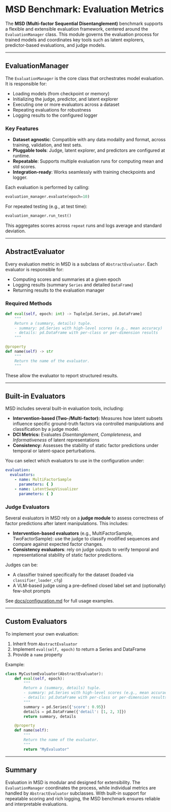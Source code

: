 # MSD Benchmark: Evaluation Metrics

The **MSD (Multi-factor Sequential Disentanglement)** benchmark supports a flexible and extensible evaluation framework, centered around the `EvaluationManager` class. This module governs the evaluation process for trained models and coordinates key tools such as latent explorers, predictor-based evaluations, and judge models.

---

## EvaluationManager

The `EvaluationManager` is the core class that orchestrates model evaluation. It is responsible for:

- Loading models (from checkpoint or memory)
- Initializing the judge, predictor, and latent explorer
- Executing one or more evaluators across a dataset
- Repeating evaluations for robustness
- Logging results to the configured logger

### Key Features

- **Dataset agnostic**: Compatible with any data modality and format, across training, validation, and test sets.
- **Pluggable tools**: Judge, latent explorer, and predictors are configured at runtime.
- **Repeatable**: Supports multiple evaluation runs for computing mean and std scores.
- **Integration-ready**: Works seamlessly with training checkpoints and logger.

Each evaluation is performed by calling:

```python
evaluation_manager.evaluate(epoch=10)
```

For repeated testing (e.g., at test time):

```python
evaluation_manager.run_test()
```

This aggregates scores across `repeat` runs and logs average and standard deviation.

---

## AbstractEvaluator

Every evaluation metric in MSD is a subclass of `AbstractEvaluator`. Each evaluator is responsible for:

- Computing scores and summaries at a given epoch
- Logging results (summary `Series` and detailed `DataFrame`)
- Returning results to the evaluation manager

### Required Methods

```python
def eval(self, epoch: int) -> Tuple[pd.Series, pd.DataFrame]
    """
    Return a (summary, details) tuple.
    - summary: pd.Series with high-level scores (e.g., mean accuracy)
    - details: pd.DataFrame with per-class or per-dimension results
    """
```

```python
@property
def name(self) -> str
    """
    Return the name of the evaluator.
    """
```

These allow the evaluator to report structured results.

---

## Built-in Evaluators

MSD includes several built-in evaluation tools, including:

- **Intervention-based (Two-/Multi-factor):** Measures how latent subsets influence specific ground-truth factors via controlled manipulations and classification by a judge model.
- **DCI Metrics:** Evaluates _Disentanglement_, _Completeness_, and _Informativeness_ of latent representations
- **Consistency:** Assesses the stability of static factor predictions under temporal or latent-space perturbations.

You can select which evaluators to use in the configuration under:

```yaml
evaluation:
  evaluators:
    - name: MultiFactorSample
      parameters: { }
    - name: LatentSwapVisualizer
      parameters: { }
```

### Judge Evaluators

Several evaluators in MSD rely on a **judge module** to assess correctness of factor predictions after latent manipulations. This includes:

- **Intervention-based evaluators** (e.g., MultiFactorSample, TwoFactorSample): use the judge to classify modified sequences and compare against expected factor changes.
- **Consistency evaluators**: rely on judge outputs to verify temporal and representational stability of static factor predictions.

Judges can be:
- A classifier trained specifically for the dataset (loaded via `classifier_loader_cfg`)
- A VLM-based judge using a pre-defined closed label set and (optionally) few-shot prompts

See [docs/configuration.md](configuration.md) for full usage examples.

---

## Custom Evaluators

To implement your own evaluation:

1. Inherit from `AbstractEvaluator`
2. Implement `eval(self, epoch)` to return a Series and DataFrame
3. Provide a `name` property

Example:

```python
class MyCustomEvaluator(AbstractEvaluator):
    def eval(self, epoch):
        """
        Return a (summary, details) tuple.
        - summary: pd.Series with high-level scores (e.g., mean accuracy)
        - details: pd.DataFrame with per-class or per-dimension results
        """
        summary = pd.Series({'score': 0.95})
        details = pd.DataFrame({'detail': [1, 2, 3]})
        return summary, details

    @property
    def name(self):
        """
        Return the name of the evaluator.
        """
        return "MyEvaluator"
```

---

## Summary

Evaluation in MSD is modular and designed for extensibility. The `EvaluationManager` coordinates the process, while individual metrics are handled by `AbstractEvaluator` subclasses. With built-in support for repeatable scoring and rich logging, the MSD benchmark ensures reliable and interpretable evaluations.